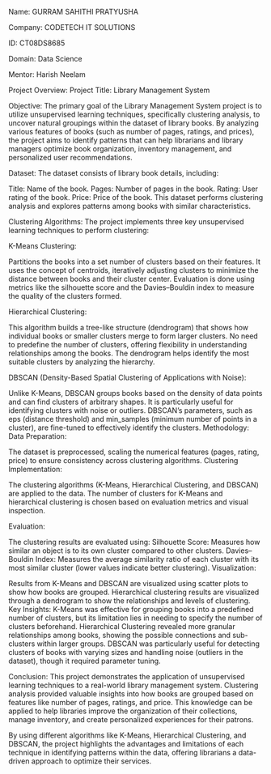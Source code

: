 Name: GURRAM SAHITHI PRATYUSHA


Company: CODETECH IT SOLUTIONS


ID: CT08DS8685


Domain: Data Science


Mentor: Harish Neelam

Project Overview:
Project Title: Library Management System

Objective:
The primary goal of the Library Management System project is to utilize unsupervised learning techniques, specifically clustering analysis, to uncover natural groupings within the dataset of library books. By analyzing various features of books (such as number of pages, ratings, and prices), the project aims to identify patterns that can help librarians and library managers optimize book organization, inventory management, and personalized user recommendations.

Dataset:
The dataset consists of library book details, including:

Title: Name of the book.
Pages: Number of pages in the book.
Rating: User rating of the book.
Price: Price of the book.
This dataset performs clustering analysis and explores patterns among books with similar characteristics.

Clustering Algorithms:
The project implements three key unsupervised learning techniques to perform clustering:

K-Means Clustering:

Partitions the books into a set number of clusters based on their features.
It uses the concept of centroids, iteratively adjusting clusters to minimize the distance between books and their cluster center.
Evaluation is done using metrics like the silhouette score and the Davies–Bouldin index to measure the quality of the clusters formed.

Hierarchical Clustering:

This algorithm builds a tree-like structure (dendrogram) that shows how individual books or smaller clusters merge to form larger clusters.
No need to predefine the number of clusters, offering flexibility in understanding relationships among the books.
The dendrogram helps identify the most suitable clusters by analyzing the hierarchy.

DBSCAN (Density-Based Spatial Clustering of Applications with Noise):

Unlike K-Means, DBSCAN groups books based on the density of data points and can find clusters of arbitrary shapes.
It is particularly useful for identifying clusters with noise or outliers.
DBSCAN’s parameters, such as eps (distance threshold) and min_samples (minimum number of points in a cluster), are fine-tuned to effectively identify the clusters.
Methodology:
Data Preparation:

The dataset is preprocessed, scaling the numerical features (pages, rating, price) to ensure consistency across clustering algorithms.
Clustering Implementation:

The clustering algorithms (K-Means, Hierarchical Clustering, and DBSCAN) are applied to the data.
The number of clusters for K-Means and hierarchical clustering is chosen based on evaluation metrics and visual inspection.

Evaluation:

The clustering results are evaluated using:
Silhouette Score: Measures how similar an object is to its own cluster compared to other clusters.
Davies–Bouldin Index: Measures the average similarity ratio of each cluster with its most similar cluster (lower values indicate better clustering).
Visualization:

Results from K-Means and DBSCAN are visualized using scatter plots to show how books are grouped.
Hierarchical clustering results are visualized through a dendrogram to show the relationships and levels of clustering.
Key Insights:
K-Means was effective for grouping books into a predefined number of clusters, but its limitation lies in needing to specify the number of clusters beforehand.
Hierarchical Clustering revealed more granular relationships among books, showing the possible connections and sub-clusters within larger groups.
DBSCAN was particularly useful for detecting clusters of books with varying sizes and handling noise (outliers in the dataset), though it required parameter tuning.


Conclusion:
This project demonstrates the application of unsupervised learning techniques to a real-world library management system. Clustering analysis provided valuable insights into how books are grouped based on features like number of pages, ratings, and price. This knowledge can be applied to help libraries improve the organization of their collections, manage inventory, and create personalized experiences for their patrons.

By using different algorithms like K-Means, Hierarchical Clustering, and DBSCAN, the project highlights the advantages and limitations of each technique in identifying patterns within the data, offering librarians a data-driven approach to optimize their services.
